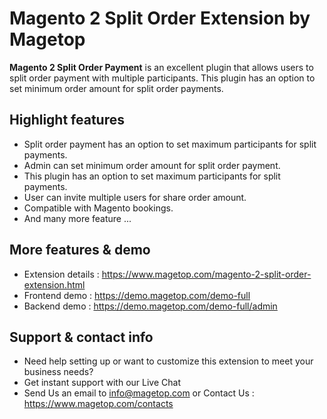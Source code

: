 # Magento 2 Split Order Extension by Magetop

**Magento 2 Split Order Payment** is an excellent plugin that allows users to split order payment with multiple participants. This plugin has an option to set minimum order amount for split order payments.

## Highlight features

- Split order payment has an option to set maximum participants for split payments.
- Admin can set minimum order amount for split order payment.
- This plugin has an option to set maximum participants for split payments.
- User can invite multiple users for share order amount.
- Compatible with Magento bookings.
- And many more feature ...

## More features & demo

- Extension details : https://www.magetop.com/magento-2-split-order-extension.html
- Frontend demo : https://demo.magetop.com/demo-full
- Backend demo : https://demo.magetop.com/demo-full/admin

## Support & contact info

- Need help setting up or want to customize this extension to meet your business needs? 
- Get instant support with our Live Chat
- Send Us an email to info@magetop.com or Contact Us : https://www.magetop.com/contacts
